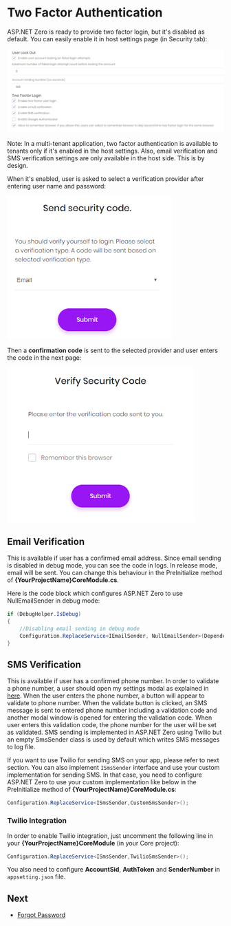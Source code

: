 # Two Factor Authentication

ASP.NET Zero is ready to provide two factor login, but it's disabled as default. You can easily enable it in host settings page (in Security tab):

<img src="images/lockout-two-factor-settings-1.png" class="img-thumbnail" />

Note: In a multi-tenant application, two factor authentication is available to tenants only if it's enabled in the host settings. Also, email verification and SMS verification settings are only available in the host side. This is by design.

When it's enabled, user is asked to select a verification provider after entering user name and password:

<img src="images/send-security-code-1.png" alt="Send security code" class="img-thumbnail" />

Then a **confirmation code** is sent to the selected provider and user enters the code in the next page:

<img src="images/verify-security-code-1.png" alt="Verify security code" class="thumbnail" />

## Email Verification

This is available if user has a confirmed email address. Since email sending is disabled in debug mode, you can see the code in logs. In release mode, email will be sent. You can change this behaviour in the PreInitialize method of **{YourProjectName}CoreModule.cs**.

Here is the code block which configures ASP.NET Zero to use NullEmailSender in debug mode:

```csharp
if (DebugHelper.IsDebug)
{
	//Disabling email sending in debug mode
	Configuration.ReplaceService<IEmailSender, NullEmailSender>(DependencyLifeStyle.Transient);
}
```

## SMS Verification

This is available if user has a confirmed phone number. In order to validate a phone number, a user should open my settings modal as explained in [here](Features-Angular-User-Menu#profile-settings). 
When the user enters the phone number, a button will appear to validate to phone number. 
When the validate button is clicked, an SMS message is sent to entered phone number including a validation code and another modal window is opened for entering the validation code. 
When user enters this validation code, the phone number for the user will be set as validated. SMS sending is implemented in ASP.NET Zero using Twilio but an empty SmsSender class is used by default which writes SMS messages to log file.

If you want to use Twilio for sending SMS on your app, please refer to next section. You can also implement `ISmsSender` interface and use your custom implementation for sending SMS.
In that case, you need to configure ASP.NET Zero to use your custom implementation like below in the PreInitialize method of **{YourProjectName}CoreModule.cs**:

```csharp
Configuration.ReplaceService<ISmsSender,CustomSmsSender>();
```

### Twilio Integration

In order to enable Twilio integration, just uncomment the following line in your **{YourProjectName}CoreModule** (in your Core project):

```csharp
Configuration.ReplaceService<ISmsSender,TwilioSmsSender>();
```

You also need to configure **AccountSid**, **AuthToken** and **SenderNumber** in `appsetting.json` file.

## Next

* [Forgot Password](Features-Angular-Forgot-Password)